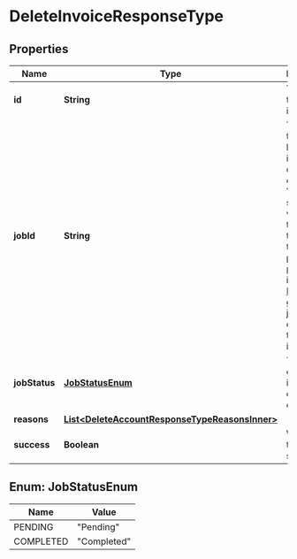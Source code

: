 

# DeleteInvoiceResponseType


## Properties

| Name | Type | Description | Notes |
|------------ | ------------- | ------------- | -------------|
|**id** | **String** | The ID of the deleted invoice.  |  [optional] |
|**jobId** | **String** | The ID of the job that handles the invoice deletion operation.   You can specify the value of this field as the value of the &#x60;jobId&#x60; path parameter in the [Retrieve an operation job](https://developer.zuora.com/api-references/api/operation/GET_OperationJob/) API operation to query job information.  |  [optional] |
|**jobStatus** | [**JobStatusEnum**](#JobStatusEnum) | The status of the invoice deletion operation.   |  [optional] |
|**reasons** | [**List&lt;DeleteAccountResponseTypeReasonsInner&gt;**](DeleteAccountResponseTypeReasonsInner.md) |  |  [optional] |
|**success** | **Boolean** | Whether the call succeeded.  |  [optional] |



## Enum: JobStatusEnum

| Name | Value |
|---- | -----|
| PENDING | &quot;Pending&quot; |
| COMPLETED | &quot;Completed&quot; |



